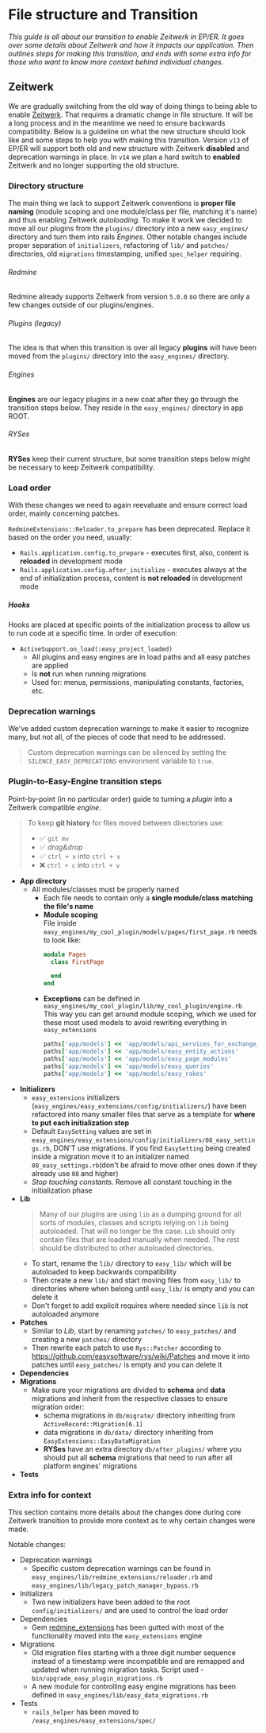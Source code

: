 # File structure and Transition

*This guide is all about our transition to enable Zeitwerk in EP/ER. It goes over some details about Zeitwerk and how it
impacts our application. Then outlines steps for making this transition, and ends with some extra info for those who
want to know more context behind individual changes.*

## Zeitwerk

We are gradually switching from the old way of doing things to being able to enable
[Zeitwerk](https://guides.rubyonrails.org/classic_to_zeitwerk_howto.html). That requires a dramatic change in file
structure. It will be a long process and in the meantime we need to ensure backwards compatibility. Below is a guideline
on what the new structure should look like and some steps to help you with making this transition. Version `v13` of
EP/ER will support both old and new structure with Zeitwerk **disabled** and deprecation warnings in place. In `v14` we
plan a hard switch to **enabled** Zeitwerk and no longer supporting the old structure.

### Directory structure

The main thing we lack to support Zeitwerk conventions is **proper file naming** (module scoping and one module/class
per file, matching it's name) and thus enabling Zeitwerk _autoloading_. To make it work we decided to move all our
plugins from the `plugins/` directory into a new `easy_engines/` directory and turn them into rails _Engines_.
Other notable changes include proper separation of `initializers`, refactoring of `lib/` and `patches/` directories,
old `migrations` timestamping, unified `spec_helper`
requiring.

###### Redmine

Redmine already supports Zeitwerk from version `5.0.0` so there are only a few changes outside of our plugins/engines.

###### Plugins (legacy)

The idea is that when this transition is over all legacy **plugins** will have been moved from the `plugins/` directory
into
the `easy_engines/` directory.

###### Engines

**Engines** are our legacy plugins in a new coat after they go through the transition steps below. They reside in
the `easy_engines/` directory in app ROOT.

###### RYSes

**RYSes** keep their current structure, but some transition steps below might be necessary to keep Zeitwerk
compatibility.

### Load order

With these changes we need to again reevaluate and ensure correct load order, mainly concerning patches.

`RedmineExtensions::Reloader.to_prepare` has been deprecated. Replace it based on the order you need,
usually:

- `Rails.application.config.to_prepare` - executes first, also, content is **reloaded** in development mode
- `Rails.application.config.after_initialize` - executes always at the end of initialization process, content is **not
  reloaded** in development mode

##### Hooks

Hooks are placed at specific points of the initialization process to allow us to run code at a specific time. In order
of execution:

- `ActiveSupport.on_load(:easy_project_loaded)`
    - All plugins and easy engines are in load paths and all easy patches are applied
    - Is **not** run when running migrations
    - Used for: menus, permissions, manipulating constants, factories, etc.

### Deprecation warnings

We've added custom deprecation warnings to make it easier to recognize many, but not all, of the pieces of code that
need to be addressed.
> Custom deprecation warnings can be silenced by setting the `SILENCE_EASY_DEPRECATIONS` environment variable to `true`.

### Plugin-to-Easy-Engine transition steps

Point-by-point (in no particular order) guide to turning a _plugin_ into a Zeitwerk compatible _engine_.
<!-- theme: danger -->
> To keep **git history** for files moved between directories use:
> - ✅ `git mv`
> - ✅ _drag&drop_
> - ✅ `ctrl + x` into `ctrl + v`
> - ❌ `ctrl + c` into `ctrl + v`

- **App directory**
    - All modules/classes must be properly named
        - Each file needs to contain only a **single module/class matching the file's name**
        - **Module scoping**\
          File inside `easy_engines/my_cool_plugin/models/pages/first_page.rb` needs to look like:
          ```ruby
          module Pages
            class FirstPage
          
            end
          end
          ```
        - **Exceptions** can be defined in `easy_engines/my_cool_plugin/lib/my_cool_plugin/engine.rb`\
          This way you can get around module scoping, which we used for these most used models to avoid rewriting
          everything in `easy_extensions`
          ```ruby
          paths['app/models'] << 'app/models/api_services_for_exchange_rates'
          paths['app/models'] << 'app/models/easy_entity_actions'
          paths['app/models'] << 'app/models/easy_page_modules'
          paths['app/models'] << 'app/models/easy_queries'
          paths['app/models'] << 'app/models/easy_rakes'
          ```
- **Initializers**
    - `easy_extensions` initializers (`easy_engines/easy_extensions/config/initializers/`) have been refactored into
      many smaller files that serve as a template for **where to put each initialization step**
    - Default `EasySetting` values are set in `easy_engines/easy_extensions/config/initializers/08_easy_settings.rb`,
      DON'T use migrations. If you find `EasySetting` being created inside a migration move it to an initializer named
      `08_easy_settings.rb`(don't be afraid to move other ones down if they already use `08` and higher)
    - _Stop touching constants_. Remove all constant touching in the initialization phase
- **Lib**
  > Many of our plugins are using `lib` as a dumping ground for all sorts of modules, classes and scripts relying
  on `lib` being autoloaded. That will no longer be the case. `Lib` should only contain files that are loaded manually
  when needed. The rest should be distributed to other autoloaded directories.
    - To start, rename the `lib/` directory to `easy_lib/` which will be autoloaded to keep backwards compatibility
    - Then create a new `lib/` and start moving files from `easy_lib/` to directories where when belong
      until `easy_lib/` is empty and you can delete it
    - Don't forget to add explicit requires where needed since `lib` is not autoloaded anymore
- **Patches**
    - Similar to _Lib_, start by renaming `patches/` to `easy_patches/` and creating a new `patches/` directory
    - Then rewrite each patch to use `Rys::Patcher` according to https://github.com/easysoftware/rys/wiki/Patches and
      move it into patches until `easy_patches/` is empty and you can delete it
- **Dependencies**
- **Migrations**
    - Make sure your migrations are divided to **schema** and **data** migrations and inherit from the respective
      classes to ensure migration order:
        - schema migrations in `db/migrate/` directory inheriting from `ActiveRecord::Migration[6.1]`
        - data migrations in `db/data/` directory inheriting from `EasyExtensions::EasyDataMigration`
        - **RYSes** have an extra directory `db/after_plugins/` where you should put all **schema** migrations that need
          to run after all platform engines' migrations
- **Tests**

### Extra info for context

This section contains more details about the changes done during core Zeitwerk transition to provide more context as to
why certain changes were made.

Notable changes:

- Deprecation warnings
    - Specific custom deprecation warnings can be found in `easy_engines/lib/redmine_extensions/reloader.rb`
      and `easy_engines/lib/legacy_patch_manager_bypass.rb`
- Initializers
    - Two new initializers have been added to the root `config/initializers/` and are used to control the load order
- Dependencies
    - Gem [redmine_extensions](https://github.com/easyredmine/redmine_extensions) has been gutted with most of
      the functionality moved into the `easy_extensions` engine
- Migrations
    - Old migration files starting with a three digit number sequence instead of a timestamp were incompatible
      and are remapped and updated when running migration tasks. Script used -`bin/upgrade_easy_plugin_migrations.rb`
    - A new module for controlling easy engine migrations has been defined in `easy_engines/lib/easy_data_migrations.rb`
- Tests
    - `rails_helper` has been moved to `/easy_engines/easy_extensions/spec/`
